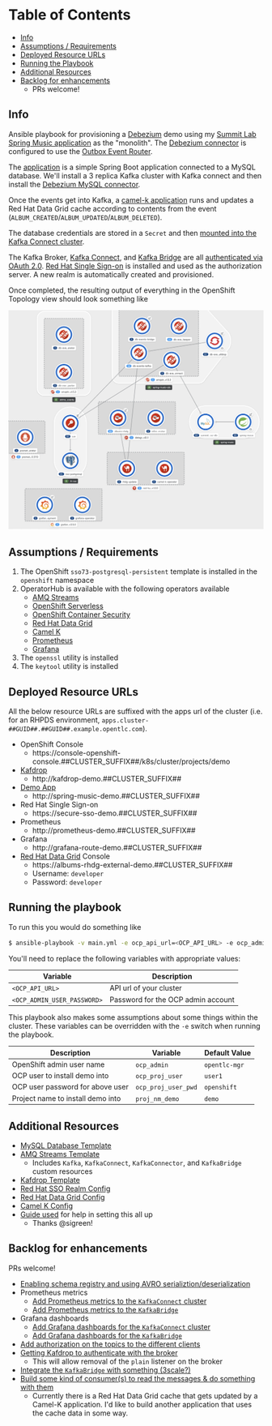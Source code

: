 # Table of Contents

- [Info](#info)
- [Assumptions / Requirements](#assumptions--requirements)
- [Deployed Resource URLs](#deployed-resource-urls)
- [Running the Playbook](#running-the-playbook)
- [Additional Resources](#additional-resources)
- [Backlog for enhancements](#backlog-for-enhancements)
  - PRs welcome!

## Info

Ansible playbook for provisioning a [Debezium](https://debezium.io) demo using my [Summit Lab Spring Music application](https://github.com/edeandrea/summit-lab-spring-music/tree/pipeline) as the "monolith". The [Debezium connector](roles/Demo/objects/debezium-connector-config.json) is configured to use the [Outbox Event Router](https://debezium.io/documentation/reference/1.0/configuration/outbox-event-router.html).

The [application](https://github.com/edeandrea/summit-lab-spring-music/tree/pipeline) is a simple Spring Boot application connected to a MySQL database. We'll install a 3 replica Kafka cluster with Kafka connect and then install the [Debezium MySQL connector](https://debezium.io/documentation/reference/1.0/connectors/mysql.html).

Once the events get into Kafka, a [camel-k application](roles/Demo/objects/camelk-client.yml) runs and updates a Red Hat Data Grid cache according to contents from the event (`ALBUM_CREATED`/`ALBUM_UPDATED`/`ALBUM_DELETED`).

The database credentials are stored in a `Secret` and then [mounted into the Kafka Connect cluster](https://strimzi.io/docs/latest/#proc-kafka-connect-mounting-volumes-deployment-configuration-kafka-connect).

The Kafka Broker, [Kafka Connect](https://access.redhat.com/documentation/en-us/red_hat_amq/7.5/html-single/using_amq_streams_on_openshift/index#kafka-connect-str), and [Kafka Bridge](https://access.redhat.com/documentation/en-us/red_hat_amq/7.5/html-single/using_amq_streams_on_openshift/index#kafka-bridge-concepts-str) are all [authenticated via OAuth 2.0](https://access.redhat.com/documentation/en-us/red_hat_amq/7.5/html-single/using_amq_streams_on_openshift/index#assembly-oauth-str). [Red Hat Single Sign-on](https://access.redhat.com/documentation/en-us/red_hat_single_sign-on/7.3) is installed and used as the authorization server. A new realm is automatically created and provisioned.

Once completed, the resulting output of everything in the OpenShift Topology view should look something like

![DBZ Demo](images/dbz-demo.png)

## Assumptions / Requirements

1. The OpenShift `sso73-postgresql-persistent` template is installed in the `openshift` namespace
1. OperatorHub is available with the following operators available
    - [AMQ Streams](https://access.redhat.com/documentation/en-us/red_hat_amq/7.6/html-single/using_amq_streams_on_openshift/index#key-features-operators_str)
    - [OpenShift Serverless](https://access.redhat.com/documentation/en-us/openshift_container_platform/4.5/html-single/serverless_applications/index#serverless-getting-started)
    - [OpenShift Container Security](https://github.com/quay/container-security-operator)
    - [Red Hat Data Grid](https://access.redhat.com/documentation/en-us/red_hat_data_grid/8.1/html-single/running_data_grid_on_openshift/index#installation)
    - [Camel K](https://access.redhat.com/documentation/en-us/red_hat_integration/2020-q2/html-single/deploying_camel_k_integrations_on_openshift/index#installing-camel-k-operatorhub)
    - [Prometheus](https://operatorhub.io/operator/prometheus)
    - [Grafana](https://operatorhub.io/operator/grafana-operator)
1. The `openssl` utility is installed
1. The `keytool` utility is installed

## Deployed Resource URLs

All the below resource URLs are suffixed with the apps url of the cluster (i.e. for an RHPDS environment, `apps.cluster-##GUID##.##GUID##.example.opentlc.com`).

- OpenShift Console
  - https://console-openshift-console.##CLUSTER_SUFFIX##/k8s/cluster/projects/demo
- [Kafdrop](https://github.com/obsidiandynamics/kafdrop)
  - http://kafdrop-demo.##CLUSTER_SUFFIX##
- [Demo App](https://github.com/edeandrea/summit-lab-spring-music/tree/pipeline)
  - http://spring-music-demo.##CLUSTER_SUFFIX##
- Red Hat Single Sign-on
  - https://secure-sso-demo.##CLUSTER_SUFFIX##
- Prometheus
  - http://prometheus-demo.##CLUSTER_SUFFIX##
- Grafana
  - http://grafana-route-demo.##CLUSTER_SUFFIX##
- [Red Hat Data Grid](https://www.redhat.com/en/technologies/jboss-middleware/data-grid) Console
  - https://albums-rhdg-external-demo.##CLUSTER_SUFFIX##
  - Username: `developer`
  - Password: `developer`

## Running the playbook

To run this you would do something like

```bash
$ ansible-playbook -v main.yml -e ocp_api_url=<OCP_API_URL> -e ocp_admin_pwd=<OCP_ADMIN_USER_PASSWORD>
```

You'll need to replace the following variables with appropriate values:

| Variable | Description |
| -------- | ----------- |
| `<OCP_API_URL>` | API url of your cluster |
| `<OCP_ADMIN_USER_PASSWORD>` | Password for the OCP admin account |

This playbook also makes some assumptions about some things within the cluster. These variables can be overridden with the `-e` switch when running the playbook.

| Description | Variable | Default Value |
| ----------- | -------- | ------------- |
| OpenShift admin user name | `ocp_admin` | `opentlc-mgr` |
| OCP user to install demo into | `ocp_proj_user` | `user1` |
| OCP user password for above user | `ocp_proj_user_pwd` | `openshift` |
| Project name to install demo into | `proj_nm_demo` | `demo` |

## Additional Resources

- [MySQL Database Template](https://github.com/edeandrea/summit-lab-spring-music/blob/pipeline/misc/templates/prod-template-ocp4.yml)
- [AMQ Streams Template](roles/Demo/templates/amq-streams-template.yml.j2)
  - Includes `Kafka`, `KafkaConnect`, `KafkaConnector`, and `KafkaBridge` custom resources
- [Kafdrop Template](roles/Demo/objects/kafdrop.yml)
- [Red Hat SSO Realm Config](roles/Demo/objects/spring-music-cdc-realm.json)
- [Red Hat Data Grid Config](roles/Demo/objects/rhdg.yml)
- [Camel K Config](roles/Demo/objects/camelk-client.yml)
- [Guide used](https://github.com/sigreen/amq-streams-oauth-ldap) for help in setting this all up
  - Thanks @sigreen!

## Backlog for enhancements

PRs welcome!

- [Enabling schema registry and using AVRO serializtion/deserialization](https://github.com/edeandrea/debezium-demo-apb/issues/1)
- Prometheus metrics
  - [Add Prometheus metrics to the `KafkaConnect` cluster](https://github.com/edeandrea/debezium-demo-apb/issues/2)
  - [Add Prometheus metrics to the `KafkaBridge`](https://github.com/edeandrea/debezium-demo-apb/issues/3)
- Grafana dashboards
  - [Add Grafana dashboards for the `KafkaConnect` cluster](https://github.com/edeandrea/debezium-demo-apb/issues/4)
  - [Add Grafana dashboards for the `KafkaBridge`](https://github.com/edeandrea/debezium-demo-apb/issues/5)
- [Add authorization on the topics to the different clients](https://github.com/edeandrea/debezium-demo-apb/issues/6)
- [Getting Kafdrop to authenticate with the broker](https://github.com/edeandrea/debezium-demo-apb/issues/7)
  - This will allow removal of the `plain` listener on the broker
- [Integrate the `KafkaBridge` with something (3scale?)](https://github.com/edeandrea/debezium-demo-apb/issues/8)
- [Build some kind of consumer(s) to read the messages & do something with them](https://github.com/edeandrea/debezium-demo-apb/issues/9)
    - Currently there is a Red Hat Data Grid cache that gets updated by a Camel-K application. I'd like to build another application that uses the cache data in some way.
